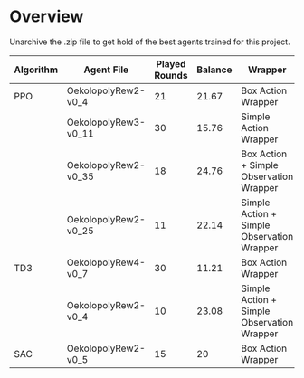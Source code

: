 # Overview

Unarchive the .zip file to get hold of the best agents trained for this project.

Algorithm    | Agent File           | Played Rounds | Balance | Wrapper
------------ | -------------        | ------------- | ------- | ------------- 
PPO          | OekolopolyRew2-v0_4  | 21            | 21.67    | Box Action Wrapper
             | OekolopolyRew3-v0_11 | 30            | 15.76    | Simple Action Wrapper
             | OekolopolyRew2-v0_35 | 18            | 24.76    | Box Action + Simple Observation Wrapper
             | OekolopolyRew2-v0_25 | 11            | 22.14    | Simple Action + Simple Observation Wrapper
TD3          | OekolopolyRew4-v0_7  | 30            | 11.21    | Box Action Wrapper
             | OekolopolyRew2-v0_4  | 10            | 23.08    | Simple Action + Simple Observation Wrapper
SAC          | OekolopolyRew2-v0_5  | 15            | 20       | Box Action Wrapper
